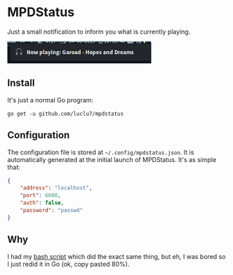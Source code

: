 # MPDStatus

Just a small notification to inform you what is currently playing.

![Screenshot](https://raw.githubusercontent.com/Luclu7/mpdstatus/master/screenshot.png)

## Install
It's just a normal Go program:
```
go get -u github.com/luclu7/mpdstatus
```

## Configuration
The configuration file is stored at `~/.config/mpdstatus.json`. It is automatically generated at the initial launch of MPDStatus. It's as simple that:
```json
{
	"address": "localhost",
	"port": 6600,
	"auth": false,
	"password": "passwd"
}
```


## Why
I had my [bash script](https://github.com/Luclu7/dotfiles/blob/master/i3/.config/i3/nowplaying.sh) which did the exact same thing, but eh, I was bored so I just redid it in Go (ok, copy pasted 80%).
